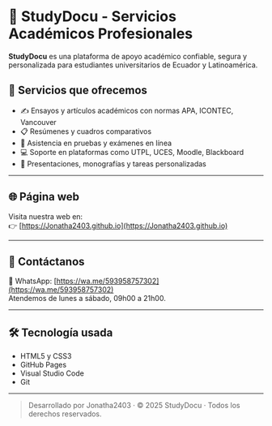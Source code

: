 # 📘 StudyDocu - Servicios Académicos Profesionales

**StudyDocu** es una plataforma de apoyo académico confiable, segura y personalizada para estudiantes universitarios de Ecuador y Latinoamérica.

## 🎯 Servicios que ofrecemos

- ✍️ Ensayos y artículos académicos con normas APA, ICONTEC, Vancouver
- 📋 Resúmenes y cuadros comparativos
- 🧪 Asistencia en pruebas y exámenes en línea
- 💻 Soporte en plataformas como UTPL, UCES, Moodle, Blackboard
- 🧾 Presentaciones, monografías y tareas personalizadas

---

## 🌐 Página web

Visita nuestra web en:  
👉 [https://Jonatha2403.github.io](https://Jonatha2403.github.io)

---

## 📲 Contáctanos

📱 WhatsApp: [https://wa.me/593958757302](https://wa.me/593958757302)  
Atendemos de lunes a sábado, 09h00 a 21h00.

---

## 🛠 Tecnología usada

- HTML5 y CSS3
- GitHub Pages
- Visual Studio Code
- Git

---

> Desarrollado por Jonatha2403 · © 2025 StudyDocu · Todos los derechos reservados.
